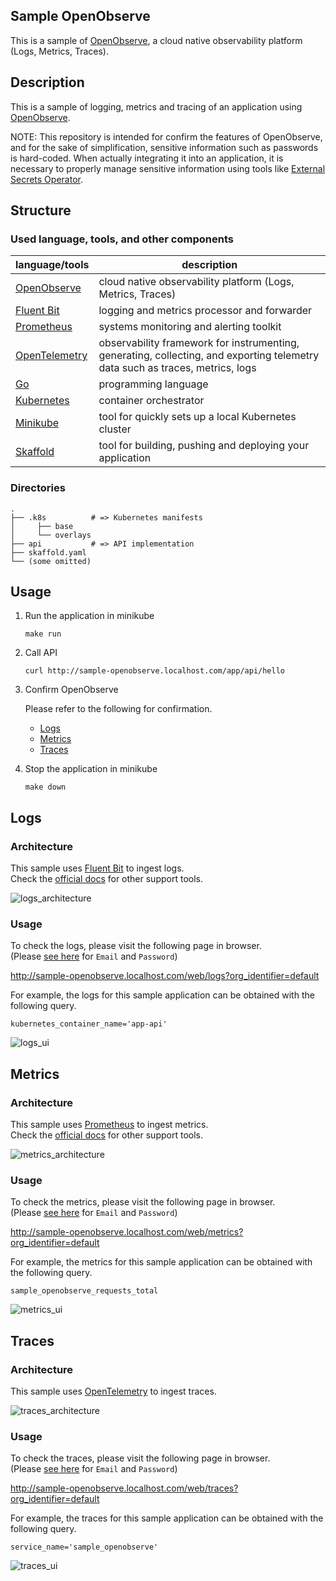 Sample OpenObserve
---

This is a sample of [OpenObserve](https://openobserve.ai/), a cloud native observability platform (Logs, Metrics, Traces).


## Description

This is a sample of logging, metrics and tracing of an application using [OpenObserve](https://openobserve.ai/).

NOTE:
This repository is intended for confirm the features of OpenObserve, and for the sake of simplification, sensitive information such as passwords is hard-coded.
When actually integrating it into an application, it is necessary to properly manage sensitive information using tools like [External Secrets Operator](https://external-secrets.io/).


## Structure

### Used language, tools, and other components

| language/tools                                 | description                                                                                                                   |
|------------------------------------------------|-------------------------------------------------------------------------------------------------------------------------------|
| [OpenObserve](https://openobserve.ai/)         | cloud native observability platform (Logs, Metrics, Traces)                                                                   |
| [Fluent Bit](https://fluentbit.io/)            | logging and metrics processor and forwarder                                                                                   |
| [Prometheus](https://prometheus.io/)           | systems monitoring and alerting toolkit                                                                                       |
| [OpenTelemetry](https://opentelemetry.io/)     | observability framework for instrumenting, generating, collecting, and exporting telemetry data such as traces, metrics, logs |
| [Go](https://github.com/golang/go)             | programming language                                                                                                          |
| [Kubernetes](https://kubernetes.io/)           | container orchestrator                                                                                                        |
| [Minikube](https://minikube.sigs.k8s.io/docs/) | tool for quickly sets up a local Kubernetes cluster                                                                           |
| [Skaffold](https://skaffold.dev/)              | tool for building, pushing and deploying your application                                                                     |

### Directories

```
.
├── .k8s          # => Kubernetes manifests
│     ├── base
│     └── overlays
├── api           # => API implementation
├── skaffold.yaml
└── (some omitted)
```


## Usage

1. Run the application in minikube

    ```shell
    make run
    ```

2. Call API

   ```shell
   curl http://sample-openobserve.localhost.com/app/api/hello
   ```

3. Confirm OpenObserve

   Please refer to the following for confirmation.

   - [Logs](https://github.com/hyorimitsu/sample-openobserve/blob/main/README.md#logs)
   - [Metrics](https://github.com/hyorimitsu/sample-openobserve/blob/main/README.md#metrics)
   - [Traces](https://github.com/hyorimitsu/sample-openobserve/blob/main/README.md#traces)

4. Stop the application in minikube

    ```shell
    make down
    ```


## Logs

### Architecture

This sample uses [Fluent Bit](https://fluentbit.io/) to ingest logs.  
Check the [official docs](https://openobserve.ai/docs/ingestion/logs/) for other support tools.

![logs_architecture](https://github.com/hyorimitsu/sample-openobserve/blob/main/docs/img/logs_architecture.png)

### Usage

To check the logs, please visit the following page in browser.  
(Please [see here](https://github.com/hyorimitsu/sample-openobserve/blob/main/.k8s/overlays/local/openobserve/configmap.yaml#L6-L7) for `Email` and `Password`)

http://sample-openobserve.localhost.com/web/logs?org_identifier=default

For example, the logs for this sample application can be obtained with the following query.

```shell
kubernetes_container_name='app-api'
```

![logs_ui](https://github.com/hyorimitsu/sample-openobserve/blob/main/docs/img/logs_ui.png)


## Metrics

### Architecture

This sample uses [Prometheus](https://prometheus.io/) to ingest metrics.  
Check the [official docs](https://openobserve.ai/docs/ingestion/metrics/) for other support tools.

![metrics_architecture](https://github.com/hyorimitsu/sample-openobserve/blob/main/docs/img/metrics_architecture.png)

### Usage

To check the metrics, please visit the following page in browser.  
(Please [see here](https://github.com/hyorimitsu/sample-openobserve/blob/main/.k8s/overlays/local/openobserve/configmap.yaml#L6-L7) for `Email` and `Password`)

http://sample-openobserve.localhost.com/web/metrics?org_identifier=default

For example, the metrics for this sample application can be obtained with the following query.

```shell
sample_openobserve_requests_total
```

![metrics_ui](https://github.com/hyorimitsu/sample-openobserve/blob/main/docs/img/metrics_ui.png)


## Traces

### Architecture

This sample uses [OpenTelemetry](https://opentelemetry.io/) to ingest traces.

![traces_architecture](https://github.com/hyorimitsu/sample-openobserve/blob/main/docs/img/traces_architecture.png)

### Usage

To check the traces, please visit the following page in browser.  
(Please [see here](https://github.com/hyorimitsu/sample-openobserve/blob/main/.k8s/overlays/local/openobserve/configmap.yaml#L6-L7) for `Email` and `Password`)

http://sample-openobserve.localhost.com/web/traces?org_identifier=default

For example, the traces for this sample application can be obtained with the following query.

```shell
service_name='sample_openobserve'
```

![traces_ui](https://github.com/hyorimitsu/sample-openobserve/blob/main/docs/img/traces_ui.png)
